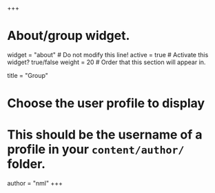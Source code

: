 +++
# About/group widget.
widget = "about"  # Do not modify this line!
active = true  # Activate this widget? true/false
weight = 20  # Order that this section will appear in.

title = "Group"

# Choose the user profile to display
# This should be the username of a profile in your `content/author/` folder.
author = "nml"
+++
